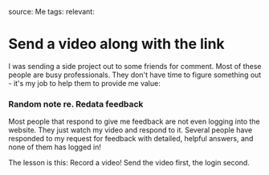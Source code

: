 source: Me
tags:
relevant:

# Send a video along with the link

I was sending a side project out to some friends for comment. Most of these people are busy professionals. They don't have time to figure something out - it's my job to help them to provide me value:

### Random note re. Redata feedback

Most people that respond to give me feedback are not even logging into the website. They just watch my video and respond to it. Several people have responded to my request for feedback with detailed, helpful answers, and none of them has logged in!

The lesson is this: Record a video! Send the video first, the login second.
